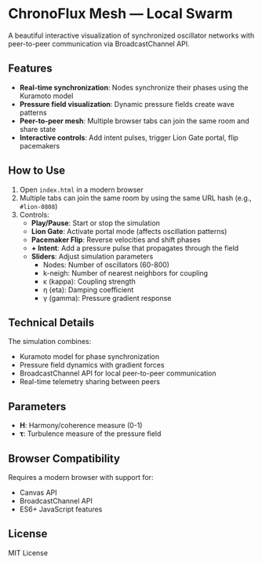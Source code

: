 # ChronoFlux Mesh — Local Swarm

A beautiful interactive visualization of synchronized oscillator networks with peer-to-peer communication via BroadcastChannel API.

## Features

- **Real-time synchronization**: Nodes synchronize their phases using the Kuramoto model
- **Pressure field visualization**: Dynamic pressure fields create wave patterns
- **Peer-to-peer mesh**: Multiple browser tabs can join the same room and share state
- **Interactive controls**: Add intent pulses, trigger Lion Gate portal, flip pacemakers

## How to Use

1. Open `index.html` in a modern browser
2. Multiple tabs can join the same room by using the same URL hash (e.g., `#lion-0808`)
3. Controls:
   - **Play/Pause**: Start or stop the simulation
   - **Lion Gate**: Activate portal mode (affects oscillation patterns)
   - **Pacemaker Flip**: Reverse velocities and shift phases
   - **+ Intent**: Add a pressure pulse that propagates through the field
   - **Sliders**: Adjust simulation parameters
     - Nodes: Number of oscillators (60-800)
     - k-neigh: Number of nearest neighbors for coupling
     - κ (kappa): Coupling strength
     - η (eta): Damping coefficient
     - γ (gamma): Pressure gradient response

## Technical Details

The simulation combines:
- Kuramoto model for phase synchronization
- Pressure field dynamics with gradient forces
- BroadcastChannel API for local peer-to-peer communication
- Real-time telemetry sharing between peers

## Parameters

- **H**: Harmony/coherence measure (0-1)
- **τ**: Turbulence measure of the pressure field

## Browser Compatibility

Requires a modern browser with support for:
- Canvas API
- BroadcastChannel API
- ES6+ JavaScript features

## License

MIT License